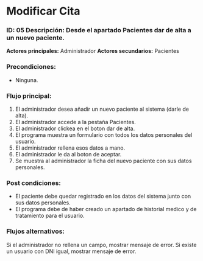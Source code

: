 # Modificar Cita

### ID: 05 Descripción: Desde el apartado Pacientes dar de alta a un nuevo paciente.

 **Actores principales:** Administrador
 **Actores secundarios:** Pacientes

### Precondiciones:
- Ninguna.
### Flujo principal:

  1. El administrador desea añadir un nuevo paciente al sistema (darle de alta).
  2. El administrador accede a la pestaña Pacientes.
  3. El administrador clickea en el boton dar de alta.
  4. El programa muestra un formulario con todos los datos personales del usuario.
  5. El administrador rellena esos datos a mano.
  6. El administrador le da al boton de aceptar.
  8. Se muestra al administrador la ficha del nuevo paciente con sus datos personales.


### Post condiciones:
- El paciente debe quedar registrado en los datos del sistema junto con sus datos personales.
- El programa debe de haber creado un apartado de historial medico y de tratamiento para el usuario.

### Flujos alternativos:
Si el administrador no rellena un campo, mostrar mensaje de error.
Si existe un usuario con DNI igual, mostrar mensaje de error.

